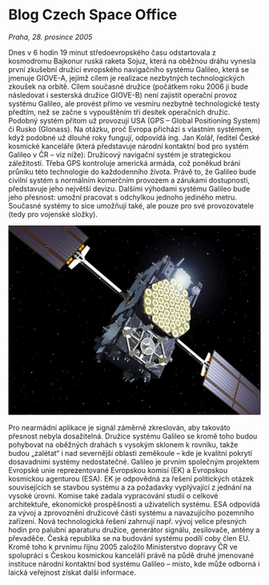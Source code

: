 # Blog Czech Space Office

*Praha, 28. prosince 2005*

Dnes v 6 hodin 19 minut středoevropského času odstartovala z kosmodromu Bajkonur ruská raketa Sojuz, která na oběžnou dráhu vynesla první zkušební družici evropského navigačního systému Galileo, která se jmenuje GIOVE-A, jejímž cílem je realizace nezbytných technologických zkoušek na orbitě. Cílem současné družice (počátkem roku 2006 ji bude následovat i sesterská družice GIOVE-B) není zajistit operační provoz systému Galileo, ale provést přímo ve vesmíru nezbytné technologické testy předtím, než se začne s vypouštěním tří desítek operačních družic. Podobný systém přitom už provozují USA (GPS – Global Positioning System) či Rusko (Glonass). Na otázku, proč Evropa přichází s vlastním systémem, když podobné už dlouhé roky fungují, odpovídá ing. Jan Kolář, ředitel České kosmické kanceláře (která představuje národní kontaktní bod pro systém Galileo v ČR – viz níže): Družicový navigační systém je strategickou záležitostí. Třeba GPS kontroluje americká armáda, což poněkud brání průniku této technologie do každodenního života. Právě to, že Galileo bude civilní systém s normálním komerčním provozem a zárukami dostupnosti, představuje jeho největší devizu. Dalšími výhodami systému Galileo bude jeho přesnost: umožní pracovat s odchylkou jednoho jediného metru. Současné systémy to sice umožňují také, ale pouze pro své provozovatele (tedy pro vojenské složky).

![A lovely sunset](https://github.com/czechspace/blog/blob/main/content/2005-12-28.start-giove/_1.first_galileo_iov_satellite-1000x700.jpg "Sunset on the beach")

Pro nearmádní aplikace je signál záměrně zkreslován, aby takováto přesnost nebyla dosažitelná. Družice systému Galileo se kromě toho budou pohybovat na oběžných drahách s vysokým sklonem k rovníku, takže budou „zalétat“ i nad severnější oblasti zeměkoule – kde je kvalitní pokrytí dosavadními systémy nedostatečné. Galileo je prvním společným projektem Evropské unie reprezentované Evropskou komisí (EK) a Evropskou kosmickou agenturou (ESA). EK je odpovědná za řešení politických otázek souvisejících se stavbou systému a za požadavky vyplývající z jednání na vysoké úrovni. Komise také zadala vypracování studií o celkové architektuře, ekonomické prospěšnosti a uživatelích systému. ESA odpovídá za vývoj a zprovoznění družicové části systému a navazujícího pozemního zařízení. Nová technologická řešení zahrnují např. vývoj velice přesných hodin pro palubní aparaturu družice, generátor signálu, zesilovače, antény a převaděče. Česká republika se na budování systému podílí coby člen EU. Kromě toho k prvnímu říjnu 2005 založilo Ministerstvo dopravy ČR ve spolupráci s Českou kosmickou kanceláří právě na půdě druhé jmenované instituce národní kontaktní bod systému Galileo – místo, kde může odborná i laická veřejnost získat další informace.

